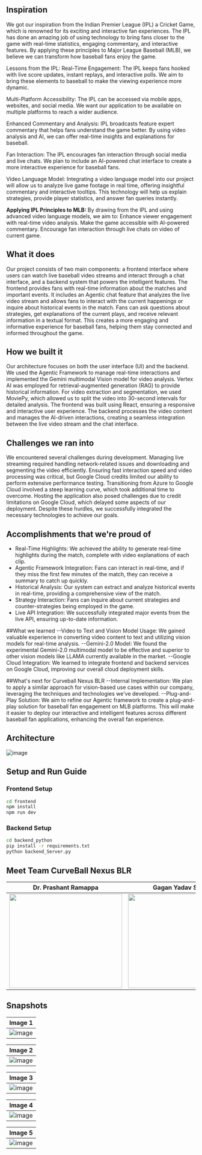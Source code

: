 ## Inspiration
We got our inspiration from the Indian Premier League (IPL) a Cricket Game, which is renowned for its exciting and interactive fan experiences. The IPL has done an amazing job of using technology to bring fans closer to the game with real-time statistics, engaging commentary, and interactive features. By applying these principles to Major League Baseball (MLB), we believe we can transform how baseball fans enjoy the game.
 
Lessons from the IPL:
Real-Time Engagement:
The IPL keeps fans hooked with live score updates, instant replays, and interactive polls. We aim to bring these elements to baseball to make the viewing experience more dynamic.
 
Multi-Platform Accessibility:
The IPL can be accessed via mobile apps, websites, and social media. We want our application to be available on multiple platforms to reach a wider audience.
 
Enhanced Commentary and Analysis:
IPL broadcasts feature expert commentary that helps fans understand the game better. By using video analysis and AI, we can offer real-time insights and explanations for baseball.
 
Fan Interaction:
The IPL encourages fan interaction through social media and live chats. We plan to include an AI-powered chat interface to create a more interactive experience for baseball fans.
 
Video Language Model:
Integrating a video language model into our project will allow us to analyze live game footage in real time, offering insightful commentary and interactive tooltips. This technology will help us explain strategies, provide player statistics, and answer fan queries instantly.
 
**Applying IPL Principles to MLB:**
By drawing from the IPL and using advanced video language models, we aim to:
Enhance viewer engagement with real-time video analysis.
Make the game accessible with AI-powered commentary.
Encourage fan interaction through live chats on video of current game.
 
## What it does
Our project consists of two main components: a frontend interface where users can watch live baseball video streams and interact through a chat interface, and a backend system that powers the intelligent features. The frontend provides fans with real-time information about the matches and important events. It includes an Agentic chat feature that analyzes the live video stream and allows fans to interact with the current happenings or inquire about historical events in the match. Fans can ask questions about strategies, get explanations of the current plays, and receive relevant information in a textual format. This creates a more engaging and informative experience for baseball fans, helping them stay connected and informed throughout the game.
 
## How we built it
Our architecture focuses on both the user interface (UI) and the backend. We used the Agentic Framework to manage real-time interactions and implemented the Gemini multimodal Vision model for video analysis. Vertex AI was employed for retrieval-augmented generation (RAG) to provide historical information. For video extraction and segmentation, we used MoviePy, which allowed us to split the video into 30-second intervals for detailed analysis. The frontend was built using React, ensuring a responsive and interactive user experience. The backend processes the video content and manages the AI-driven interactions, creating a seamless integration between the live video stream and the chat interface.
 
## Challenges we ran into
We encountered several challenges during development. Managing live streaming required handling network-related issues and downloading and segmenting the video efficiently. Ensuring fast interaction speed and video processing was critical, but Google Cloud credits limited our ability to perform extensive performance testing. Transitioning from Azure to Google Cloud involved a steep learning curve, which took additional time to overcome. Hosting the application also posed challenges due to credit limitations on Google Cloud, which delayed some aspects of our deployment. Despite these hurdles, we successfully integrated the necessary technologies to achieve our goals.
 
## Accomplishments that we're proud of
- Real-Time Highlights: We achieved the ability to generate real-time highlights during the match, complete with video explanations of each clip.
- Agentic Framework Integration: Fans can interact in real-time, and if they miss the first few minutes of the match, they can receive a summary to catch up quickly.
- Historical Analysis: Our system can extract and analyze historical events in real-time, providing a comprehensive view of the match.
- Strategy Interaction: Fans can inquire about current strategies and counter-strategies being employed in the game.
- Live API Integration: We successfully integrated major events from the live API, ensuring up-to-date information.
 
##What we learned
--Video to Text and Vision Model Usage: We gained valuable experience in converting video content to text and utilizing vision models for real-time analysis.
--Gemini-2.0 Model: We found the experimental Gemini-2.0 multimodal model to be effective and superior to other vision models like LLAMA currently available in the market.
--Google Cloud Integration: We learned to integrate frontend and backend services on Google Cloud, improving our overall cloud deployment skills.
 
##What's next for Curveball Nexus BLR
--Internal Implementation: We plan to apply a similar approach for vision-based use cases within our company, leveraging the techniques and technologies we've developed.
--Plug-and-Play Solution: We aim to refine our Agentic framework to create a plug-and-play solution for baseball fan engagement on MLB platforms. This will make it easier to deploy our interactive and intelligent features across different baseball fan applications, enhancing the overall fan experience.

## Architecture
![image](https://github.com/user-attachments/assets/cee78679-03cd-420d-a091-c473856a2867)

## Setup and Run Guide

### Frontend Setup
```bash
cd frontend
npm install
npm run dev
```

### Backend Setup
```bash
cd backend_python
pip install -r requirements.txt
python backend_Server.py
```

## Meet Team CurveBall Nexus BLR
| Dr. Prashant Ramappa | Gagan Yadav S | Druva Hegde | Himanshu Nanda |
|:---:|:---:|:---:|:---:|
| <img src="https://github.com/user-attachments/assets/93f728f4-3eea-4ee8-9ae6-1ba5bf4a99e8" style="width:300px;height:250px;object-fit:cover;object-position:center;"> | <img src="https://github-production-user-asset-6210df.s3.amazonaws.com/69206689/409558018-775556aa-2618-4068-a2ec-5ad9630e9303.jpg?X-Amz-Algorithm=AWS4-HMAC-SHA256&X-Amz-Credential=AKIAVCODYLSA53PQK4ZA%2F20250204%2Fus-east-1%2Fs3%2Faws4_request&X-Amz-Date=20250204T130758Z&X-Amz-Expires=300&X-Amz-Signature=0fb93d136fe833884244bfafc19d86d6f75c0177834465d6e4cb6a3392eff4dd&X-Amz-SignedHeaders=host" style="width:250px;height:250px;object-fit:cover;object-position:center;"> | <img src="https://github.com/user-attachments/assets/7143b896-35b8-4eb8-a945-4cf4a7214549" style="width:250px;height:250px;object-fit:cover;object-position:center;"> | <img src="https://github.com/user-attachments/assets/7ac098d8-518d-49e9-b291-b70fa74c5fba" style="width:250px;height:250px;object-fit:cover;object-position:center;"> |

## Snapshots

| Image 1 |
|:---:|
| ![image](https://github.com/user-attachments/assets/b320204d-3097-4873-a693-69691d33c860) |

| Image 2 |
|:---:|
| ![image](https://github.com/user-attachments/assets/3c3931eb-c9f1-471d-81fb-a98a5815c091) |

| Image 3 |
|:---:|
| ![image](https://github.com/user-attachments/assets/ce09500b-625a-4874-a60b-95631cbd40ec) |

| Image 4 |
|:---:|
| ![image](https://github.com/user-attachments/assets/4e469be8-7939-4567-aed0-9dce118fb0bd) |

| Image 5 |
|:---:|
| ![image](https://github.com/user-attachments/assets/f8c6ddb2-922f-4627-a9db-9356c9131090) |








